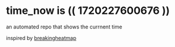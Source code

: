 # time_now is (( 1720227600676 ))

an automated repo that shows the currnent time

inspired by [breakingheatmap](https://github.com/breakingheatmap/breakingheatmap)